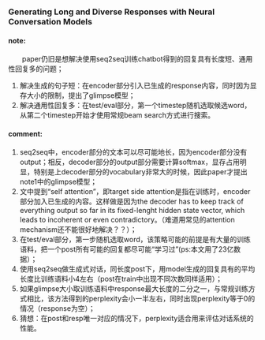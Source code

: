 ### Generating Long and Diverse Responses with Neural Conversation Models

#### note:
&emsp;&emsp;paper仍旧是想解决使用seq2seq训练chatbot得到的回复具有长度短、通用性回复多的问题；
  1. 解决生成的句子短：在encoder部分引入已生成的response内容，同时因为显存大小的限制，提出了glimpse模型；
  2. 解决通用性回复多：在test/eval部分，第一个timestep随机选取候选word，从第二个timestep开始才使用常规beam search方式进行搜索。

#### comment:
  1. seq2seq中，encoder部分的文本可以尽可能地长，因为encoder部分没有output；相反，decoder部分的output部分需要计算softmax，显存占用明显，特别是上decoder部分的vocabulary非常大的时候，因此paper才提出note1中的glimpse模型；
  2. 文中提到“self attention”，即target side attention是指在训练时，encoder部分加入已生成的内容。这样做是因为the decoder has to keep track of everything output so far in its fixed-lenght hidden state vector, which leads to incoherent or even contradictory。（难道用常见的attention mechanism还不能很好地解决？？）；
  3. 在test/eval部分，第一步随机选取word，该策略可能的前提是有大量的训练语料，把一个post所有可能的回复都尽可能“学习过”(ps:本文用了23亿数据）；
  4. 使用seq2seq做生成式对话，同长度post下，用model生成的回复具有的平均长度比训练语料小4左右（post在train中出现不同次数同样适用）；
  5. 如果glimpse大小取训练语料中response最大长度的二分之一，与常规训练方式相比，该方法得到的perplexity会小一半左右，同时出现perplexity等于0的情况（response为空）；
  6. 猜想：在post和resp唯一对应的情况下，perplexity适合用来评估对话系统的性能。
